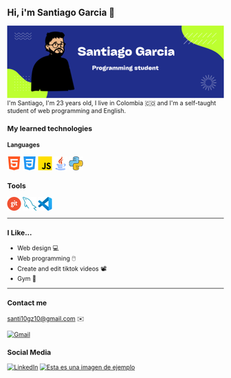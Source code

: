 ## Hi, i'm Santiago Garcia 👋

![Banner](images/banner.png)
I'm Santiago, I'm 23 years old, I live in Colombia 🇨🇴 and I'm a self-taught student of web programming and English.

### My learned technologies

#### Languages

![html](images/html.png)
![css](images/css-3.png)
![JS](images/js.png)
![java](images/java32.png)
![python](images/piton2.png)

### Tools

![git](images/git.png)
![mysql](images/base-de-datos.png)
![vscode](images/vscode.png)

---
### I Like...
- Web design 💻
- Web programming 🖱️
- Create and edit tiktok videos 📽️
- Gym 🏃

---
### Contact me
santi10gz10@gmail.com ✉️

[![Gmail](https://img.shields.io/badge/Gmail-D14836?style=for-the-badge&logo=gmail&logoColor=white)](mailto:santi10gz10@gmail.com)

### Social Media
[![LinkedIn](https://img.shields.io/badge/linkedin-%230077B5.svg?style=for-the-badge&logo=linkedin&logoColor=white)](https://www.linkedin.com/in/santiago-garcia-backendtech/)
[![Esta es una imagen de ejemplo](https://img.shields.io/badge/TikTok-000000?style=for-the-badge&logo=tiktok&logoColor=white)](https://www.tiktok.com/@programacion0xp?_t=8ixHbsqwXnq&_r=1)
